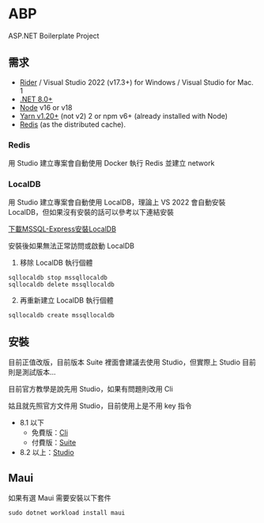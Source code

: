 # ABP

ASP.NET Boilerplate Project


## 需求

* [Rider](https://www.jetbrains.com/rider/download/#section=windows) / Visual Studio 2022 (v17.3+) for Windows / Visual Studio for Mac. 1
* [.NET 8.0+](https://dotnet.microsoft.com/zh-tw/download/dotnet/8.0)
* [Node](Node-js.md) v16 or v18
* [Yarn v1.20+](https://classic.yarnpkg.com/lang/en/docs/install/#windows-stable) (not v2) 2 or npm v6+ (already installed with Node)
* [Redis](Redis.md) (as the distributed cache).

### Redis
用 Studio 建立專案會自動使用 Docker 執行 Redis 並建立 network

### LocalDB
用 Studio 建立專案會自動使用 LocalDB，理論上 VS 2022 會自動安裝 LocalDB，但如果沒有安裝的話可以參考以下連結安裝

[下載MSSQL-Express安裝LocalDB](https://blog.miniasp.com/post/2020/02/16/install-and-upgrade-sql-server-express-localdb)

安裝後如果無法正常訪問或啟動 LocalDB

1. 移除 LocalDB 執行個體
  ```shell
  sqllocaldb stop mssqllocaldb
  sqllocaldb delete mssqllocaldb
  ```
2. 再重新建立 LocalDB 執行個體
  ```shell
  sqllocaldb create mssqllocaldb
  ```

## 安裝
目前正值改版，目前版本 Suite 裡面會建議去使用 Studio，但實際上 Studio 目前則是測試版本...

目前官方教學是說先用 Studio，如果有問題則改用 Cli

姑且就先照官方文件用 Studio，目前使用上是不用 key 指令

- 8.1 以下
  - 免費版：[Cli](Cli.md)
  - 付費版：[Suite](Install-8-1.md)
- 8.2 以上：[Studio](Studio.md)

## Maui
如果有選 Maui 需要安裝以下套件

```Shell
sudo dotnet workload install maui
```
